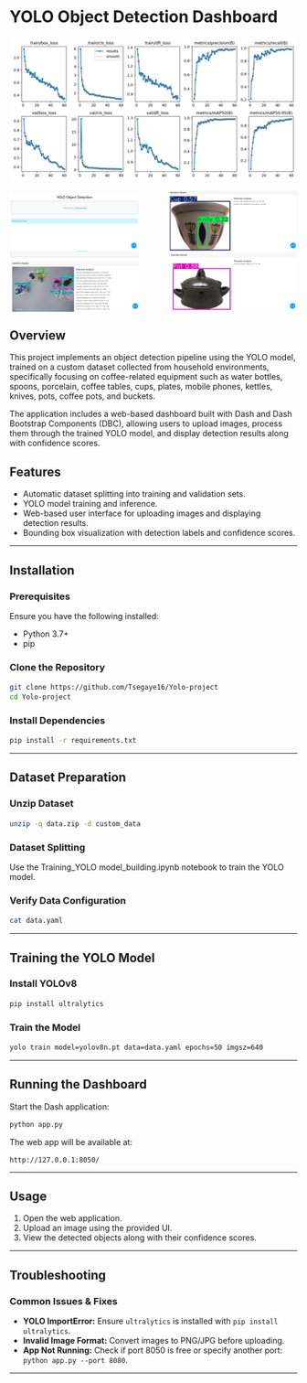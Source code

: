 # YOLO Object Detection Dashboard

![Closing price over time](images/image_2025-03-18_09-52-06.png)

<div style="display: flex; justify-content: space-between;">
  <img src="images/sample_ui.png" alt="Trend" width="45%" />
  <img src="images/image_2025-03-18_09-31-07.png" alt="Seazonal" width="45%" />

</div>
<div style="display: flex; justify-content: space-between;">
  <img src="images/image_2025-03-18_09-28-58.png" alt="Trend" width="45%" />
  <img src="images/image_2025-03-18_09-30-12.png" alt="Seazonal" width="45%" />

</div>

## Overview

This project implements an object detection pipeline using the YOLO model, trained on a custom dataset collected from household environments, specifically focusing on coffee-related equipment such as water bottles, spoons, porcelain, coffee tables, cups, plates, mobile phones, kettles, knives, pots, coffee pots, and buckets.

The application includes a web-based dashboard built with Dash and Dash Bootstrap Components (DBC), allowing users to upload images, process them through the trained YOLO model, and display detection results along with confidence scores.

## Features

- Automatic dataset splitting into training and validation sets.
- YOLO model training and inference.
- Web-based user interface for uploading images and displaying detection results.
- Bounding box visualization with detection labels and confidence scores.

---

## Installation

### Prerequisites

Ensure you have the following installed:

- Python 3.7+
- pip

### Clone the Repository

```bash
git clone https://github.com/Tsegaye16/Yolo-project
cd Yolo-project
```

### Install Dependencies

```bash
pip install -r requirements.txt
```

---

## Dataset Preparation

### Unzip Dataset

```bash
unzip -q data.zip -d custom_data
```

### Dataset Splitting

Use the Training_YOLO model_building.ipynb notebook to train the YOLO model.

### Verify Data Configuration

```bash
cat data.yaml
```

---

## Training the YOLO Model

### Install YOLOv8

```bash
pip install ultralytics
```

### Train the Model

```bash
yolo train model=yolov8n.pt data=data.yaml epochs=50 imgsz=640
```

---

## Running the Dashboard

Start the Dash application:

```bash
python app.py
```

The web app will be available at:

```
http://127.0.0.1:8050/
```

---

## Usage

1. Open the web application.
2. Upload an image using the provided UI.
3. View the detected objects along with their confidence scores.

---

## Troubleshooting

### Common Issues & Fixes

- **YOLO ImportError:** Ensure `ultralytics` is installed with `pip install ultralytics`.
- **Invalid Image Format:** Convert images to PNG/JPG before uploading.
- **App Not Running:** Check if port 8050 is free or specify another port: `python app.py --port 8080`.

---
